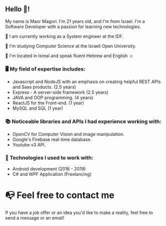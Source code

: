## Hello 👋! 
My name is Maor Magori.
I'm 21 years old, and I'm from Israel.
I'm a Software Developer with a passion for learning new technologies.

💼 I am currently working as a System engineer at the IDF.

📖 I'm studying Computer Science at the Israeli Open University.

📍 I'm located in Isreal and speak fluent Hebrew and English ☺️

### 🖥️ My field of expertise includes:
- Javascript and NodeJS with an emphasis on creating helpful REST APIs and Saas products. (2.5 years)
- Express - A server-side framework (2.5 years)
- JAVA and OOP programming. (4 years)
- ReactJS for the Front-end. (1 year)
- MySQL and SQL (1 year)

### 📚 Noticeable libraries and APIs I had experience working with:
- OpenCV for Computer Vision and image manipulation.
- Google's Firebase real-time database.
- Youtube v3 API.

### 🧩 Technologies I used to work with:
- Android development (2016 - 2019)
- C# and WPF Application (Freelancing)


# 📭 Feel free to contact me
If you have a job offer or an idea you'd like to make a reality, feel free to send a message or an email!

